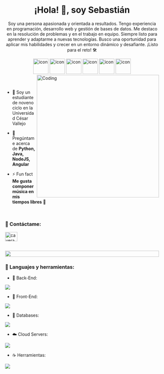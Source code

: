
<h1 align="center"> ¡Hola! 👋, soy Sebastián </h1>
<p align="center"> Soy una persona apasionada y orientada a resultados. Tengo experiencia en programación, desarrollo web y gestión de bases de datos. Me destaco en la resolución de problemas y en el trabajo en equipo. Siempre listo para aprender y adaptarme a nuevas tecnologías. Busco una oportunidad para aplicar mis habilidades y crecer en un entorno dinámico y desafiante. ¡Listo para el reto! 🛠️</p>
<p align="center"> 

<div align="center">
  <img src="https://techstack-generator.vercel.app/java-icon.svg" alt="icon" width="50" height="50" />
  <img src="https://techstack-generator.vercel.app/python-icon.svg" alt="icon" width="50" height="50" />
  <img src="https://techstack-generator.vercel.app/ts-icon.svg" alt="icon" width="50" height="50" />
  <img src="https://techstack-generator.vercel.app/js-icon.svg" alt="icon"width="50" height="50" />
  <img src="https://techstack-generator.vercel.app/react-icon.svg" alt="icon" width="50" height="50" />
  <img src="https://techstack-generator.vercel.app/mysql-icon.svg" alt="icon" width="50" height="50" />
</div>

<img align="right" alt="Coding" width="400" src="https://user-images.githubusercontent.com/74038190/229223263-cf2e4b07-2615-4f87-9c38-e37600f8381a.gif">
<br><br>

- 🌱 Soy un estudiante de noveno ciclo en la Universidad César Vallejo

- 💬 Pregúntame acerca de **Python, Java, NodeJS, Angular**

- ⚡ Fun fact **Me gusta componer música en mis tiempos libres** 🎵 

<br>
<h3 align="left">📧 Contáctame:</h3>
<p align="left">
<a href="www.linkedin.com/in/caverac1102" target="blank"><img align="center" src="https://raw.githubusercontent.com/rahuldkjain/github-profile-readme-generator/master/src/images/icons/Social/linked-in-alt.svg" alt="caverac" height="30" width="40" /></a>
</p>
<br>

<img src="https://i.imgur.com/dBaSKWF.gif" height="20" width="100%">

<h3 align="left">🔧 Languajes y herramientas:</h3>

- 📕 Back-End:
<p align="left">
  <a href="https://skillicons.dev">
    <img src="https://skillicons.dev/icons?i=php,nodejs,py,flask,tensorflow" />
  </a>
</p>

- 📗 Front-End:
<p align="left">
  <a href="https://skillicons.dev">
    <img src="https://skillicons.dev/icons?i=ts,js,react,angular,html,sass,css" />
  </a>
</p>

- 📰 Databases:
<p align="left">
  <a href="https://skillicons.dev">
    <img src="https://skillicons.dev/icons?i=sql,mysql,postgresql" />
  </a>
</p>

- ☁️ Cloud Servers:
<p align="left">
  <a href="https://skillicons.dev">
    <img src="https://skillicons.dev/icons?i=firebase" />
  </a>
</p>

- ☕ Herramientas:
<p align="left">
  <a href="https://skillicons.dev">
    <img src="https://skillicons.dev/icons?i=git,github,figma,xd,idea,vscode,postman,windows,linux" />
  </a>
</p>
